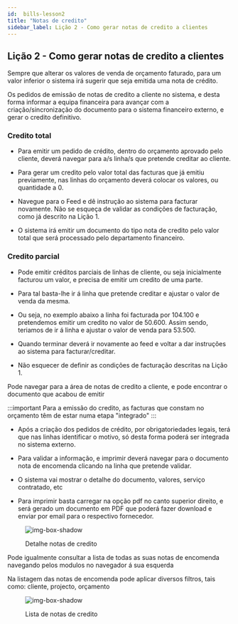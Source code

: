 ```yaml
---
id:  bills-lesson2
title: "Notas de credito"
sidebar_label: Lição 2 - Como gerar notas de credito a clientes
---
```


## Lição 2 - Como gerar notas de credito a clientes

Sempre que alterar os valores de venda de orçamento faturado, para um valor inferior o sistema irá sugerir que seja emitida uma nota de crédito.

Os pedidos de emissão de notas de credito a cliente no sistema, e desta forma informar a equipa financeira para avançar com a criação/sincronização do documento para o sistema financeiro externo, e gerar o credito definitivo. 

### Credito total

- Para emitir um pedido de crédito, dentro do orçamento aprovado pelo cliente, deverá navegar para a/s linha/s que pretende creditar ao cliente.

- Para gerar um credito pelo valor total das facturas que já emitiu previamente, nas linhas do orçamento deverá colocar os valores, ou quantidade a 0.

- Navegue para o Feed e dê instrução ao sistema para facturar novamente. Não se esqueça de validar as condições de facturação, como já descrito na Lição 1.

- O sistema irá emitir um documento do tipo nota de credito pelo valor total que será processado pelo departamento financeiro.

### Credito parcial

- Pode emitir créditos parciais de linhas de cliente, ou seja inicialmente facturou um valor, e precisa de emitir um credito de uma parte.

- Para tal basta-lhe ir á linha que pretende creditar e ajustar o valor de venda da mesma.

- Ou seja, no exemplo abaixo a linha foi facturada por 104.100 e pretendemos emitir um credito no valor de 50.600. Assim sendo, teriamos de ir á linha e ajustar o valor de venda para 53.500.

- Quando terminar deverá ir novamente ao feed e voltar a dar instruções ao sistema para facturar/creditar.

- Não esquecer de definir as condições de facturação descritas na Lição 1.

 

Pode navegar para a área de notas de credito a cliente, e pode encontrar o documento que acabou de emitir

:::important
Para a emissão do credito, as facturas que constam no orçamento têm de estar numa etapa "integrado"
:::

- Após a criação dos pedidos de crédito, por obrigatoriedades legais, terá que nas linhas identificar o motivo, só desta forma poderá ser integrada no sistema externo.

- Para validar a informação, e imprimir deverá navegar para o documento nota de encomenda clicando na linha que pretende validar.

- O sistema vai mostrar o detalhe do documento, valores, serviço contratado, etc

- Para imprimir basta carregar na opção pdf no canto superior direito, e será gerado um documento em PDF que poderá fazer download e enviar por email para o respectivo fornecedor.


<figure>

![img-box-shadow](/img/university/bills/bills-lesson2-1.png)
<figcaption>Detalhe notas de credito</figcaption>
</figure>

Pode igualmente consultar a lista de todas as suas notas de encomenda navegando pelos modulos no navegador á sua esquerda

Na listagem das notas de encomenda pode aplicar diversos filtros, tais como: cliente, projecto, orçamento

<figure>

![img-box-shadow](/img/university/bills/bills-lesson2-1.png)
<figcaption>Lista de notas de credito</figcaption>
</figure>


 